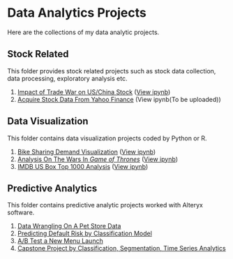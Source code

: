 # Data Analytics Projects
Here are the collections of my data analytic projects.

## Stock Related
This folder provides stock related projects such as stock data collection, data processing, exploratory analysis etc.
1. [Impact of Trade War on US/China Stock](https://github.com/rickyzhangwl/data_analytic_projects/tree/master/stock_related/impact_of_trade_war) ([View ipynb](https://nbviewer.jupyter.org/github/rickyzhangwl/data_analytic_projects/blob/master/stock_related/impact_of_trade_war/trade_war_stock_v2.html))
2. [Acquire Stock Data From Yahoo Finance](https://zhuanlan.zhihu.com/p/44212853) (View ipynb(To be uploaded))

## Data Visualization
This folder contains data visualization projects coded by Python or R.
1. [Bike Sharing Demand Visualization](https://github.com/rickyzhangwl/data_analytic_projects/tree/master/data_visualization/bike_sharing_demand) ([View ipynb](https://nbviewer.jupyter.org/github/rickyzhangwl/data_analytic_projects/blob/master/data_visualization/bike_sharing_demand/bike_sharing_viz_cn.ipynb))
2. [Analysis On The Wars In _Game of Thrones_](https://github.com/rickyzhangwl/data_analytic_projects/tree/master/data_visualization/game_of_thrones) ([View ipynb](https://nbviewer.jupyter.org/github/rickyzhangwl/data_analytic_projects/blob/master/data_visualization/game_of_thrones/Game_of_thrones_battle_analysis.ipynb))
3. [IMDB US Box Top 1000 Analysis](https://github.com/rickyzhangwl/data_analytic_projects/tree/master/data_visualization/imdb_topbox1000) ([View ipynb](https://nbviewer.jupyter.org/github/rickyzhangwl/data_analytic_projects/blob/master/data_visualization/imdb_topbox1000/IMDB_topbox1000_analysis.ipynb))

## Predictive Analytics
This folder contains predictive analytic projects worked with Alteryx software.
1. [Data Wrangling On A Pet Store Data](https://github.com/rickyzhangwl/data_analytic_projects/tree/master/predictive_analytics/data_wrangling)
2. [Predicting Default Risk by Classification Model](https://github.com/rickyzhangwl/data_analytic_projects/tree/master/predictive_analytics/classification)
3. [A/B Test a New Menu Launch](https://github.com/rickyzhangwl/data_analytic_projects/tree/master/predictive_analytics/ab_test)
4. [Capstone Project by Classification, Segmentation, Time Series Analytics](https://github.com/rickyzhangwl/data_analytic_projects/tree/master/predictive_analytics/capstone_project)
